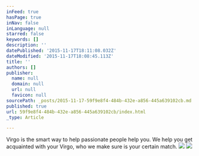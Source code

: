 ```yaml
---
inFeed: true
hasPage: true
inNav: false
inLanguage: null
starred: false
keywords: []
description: ''
datePublished: '2015-11-17T18:11:08.032Z'
dateModified: '2015-11-17T18:08:45.113Z'
title: ''
authors: []
publisher:
  name: null
  domain: null
  url: null
  favicon: null
sourcePath: _posts/2015-11-17-59f9e8f4-484b-432e-a856-445a639102cb.md
published: true
url: 59f9e8f4-484b-432e-a856-445a639102cb/index.html
_type: Article

---
```

Virgo is the smart way to help passionate people help you. We help you get acquainted with your Virgo, who we make sure is your certain match.
![](https://the-grid-user-content.s3-us-west-2.amazonaws.com/69c9ef92-48c6-4dbd-a1b5-840ce969edff.jpg)
![](https://the-grid-user-content.s3-us-west-2.amazonaws.com/a0f009e1-3048-451e-9dad-7590a58d7201.jpg)